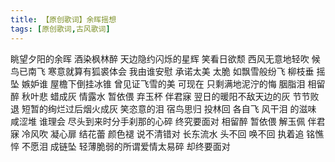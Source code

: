 ```yaml
---
title: 【原创歌词】余晖摇想
tags: [原创歌词,古风歌词]
---
```


眺望夕阳的余晖
酒染枫林醉
天边隐约闪烁的星辉
笑看日欲颓
西风无意地轻吹
候鸟已南飞
寒意就算有狐裘体会
我由谁安慰
承诺太美 太脆 如飘雪般纷飞
柳枝垂 摇坠 嫉妒谁
屋檐下倒挂冰锥
曾见证飞雪的美
可现在 只剩满地泥泞的悔
胭脂泪 相留醉 秋叶悲 蜡成灰
情露水 暂依偎 弃玉杯 伴君寐
翌日的暖阳不敌天边的灰 节节败退
短暂的绚烂过后烟火成灰 笑恣意的泪
宿鸟思归 投林回 各自飞
风干泪 的滋味 咸涩堆 谁理会
尽头到来时分手刹那的心碎 终究要面对
相留醉 暂依偎 解玉佩 伴君寐
冷风吹 凝心扉 结花蕾 颜色褪
说不清错对
长东流水 头不回 唤不回
执着追 铭憔悴 不愿泪 成链坠
轻薄脆弱的所谓爱情太易碎 却终要面对

